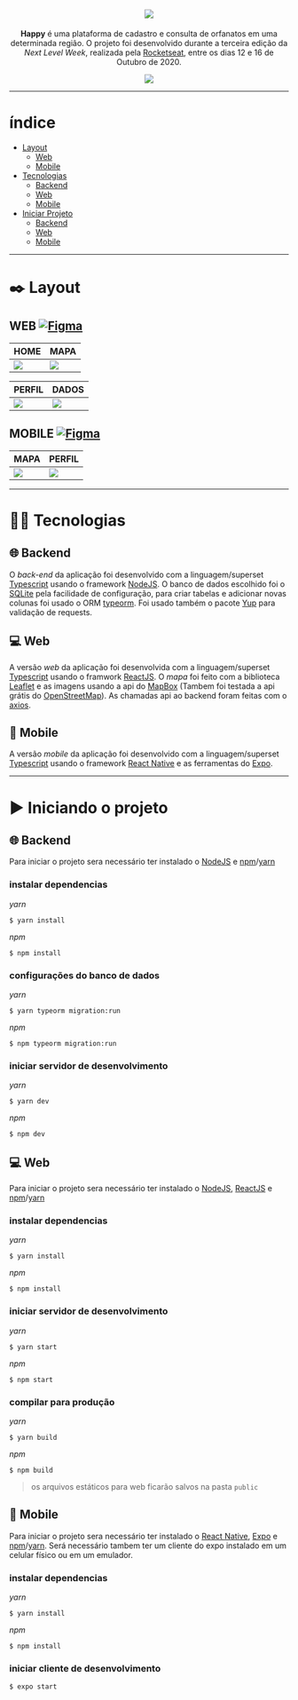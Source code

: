 <div align="center">

# ![](.github/assets/logo.png)

**Happy** é uma plataforma de cadastro e consulta de orfanatos em uma determinada região.
O projeto foi desenvolvido durante a terceira edição da _Next Level Week_, realizada pela [Rocketseat](https://github.com/Rocketseat), entre os dias 12 e 16 de Outubro de 2020.

![](https://github.com/rocketseat-education/nlw-03-omnistack/blob/master/.github/happy.png?raw=true)

---
</div>

# índice

- [Layout](#black_nib-layout)
  - [Web](#web-)
  - [Mobile](#mobile-)
- [Tecnologias](#technologist-tecnologias)
  - [Backend](#globe_with_meridians-backend)
  - [Web](#computer-web)
  - [Mobile](#iphone-mobile)
- [Iniciar Projeto](#arrow_forward-iniciando-o-projeto)
  - [Backend](#globe_with_meridians-backend-1)
  - [Web](#computer-web-1)
  - [Mobile](#iphone-mobile-1)


---

# 	:black_nib: Layout

## WEB [![Figma](https://img.shields.io/badge/figma-000?&logoColor=FFF&style=for-the-badge&logo=figma)](https://www.figma.com/file/mDEbnoojksG4w8sOxmudh3/Happy-Web)


| HOME                             | MAPA                             |
| -------------------------------- | -------------------------------- |
| ![](.github/assets/web/Home.png) | ![](.github/assets/web/Mapa.png) |

| PERFIL                             | DADOS                             |
| ---------------------------------- | --------------------------------- |
| ![](.github/assets/web/Perfil.png) | ![](.github/assets/web/Dados.png) |

## MOBILE [![Figma](https://img.shields.io/badge/figma-000?&logoColor=FFF&style=for-the-badge&logo=figma)](https://www.figma.com/file/X27FfVxAgy9f5IFa7ONlph/Happy-Mobile)

| MAPA                                | PERFIL                                |
| ----------------------------------- | ------------------------------------- |
| ![](.github/assets/mobile/Mapa.png) | ![](.github/assets/mobile/Perfil.png) |


---

# :technologist: Tecnologias

## :globe_with_meridians: Backend

O _back-end_ da aplicação foi desenvolvido com a linguagem/superset [Typescript](https://www.typescriptlang.org/) usando o framework [NodeJS](https://nodejs.org/en/). O banco de dados escolhido foi o [SQLite](https://sqlite.org/index.html) pela facilidade de configuração, para criar tabelas e adicionar novas colunas foi usado o ORM [typeorm](https://typeorm.io/#/). Foi usado também o pacote [Yup]() para validação de requests.

## :computer: Web

A versão _web_ da aplicação foi desenvolvida com a linguagem/superset [Typescript](https://www.typescriptlang.org/) usando o framwork [ReactJS](https://reactjs.org/). O _mapa_ foi feito com a biblioteca [Leaflet](https://leafletjs.com/) e as imagens usando a api do [MapBox](https://www.mapbox.com/) (Tambem foi testada a api grátis do [OpenStreetMap](https://www.openstreetmap.org/)). As chamadas api ao backend foram feitas com o [axios](https://www.npmjs.com/package/axios).

## :iphone: Mobile

A versão _mobile_ da aplicação foi desenvolvido com a linguagem/superset [Typescript](https://www.typescriptlang.org/) usando o framework [React Native](https://reactnative.dev/) e as ferramentas do [Expo](https://expo.io/).

---

# :arrow_forward: Iniciando o projeto

## :globe_with_meridians: Backend

Para iniciar o projeto sera necessário ter instalado o [NodeJS](https://nodejs.org/en/) e [npm](https://www.npmjs.com/)/[yarn](https://yarnpkg.com/)

### instalar dependencias

_yarn_
```
$ yarn install
```
_npm_
```
$ npm install
```

### configurações do banco de dados

_yarn_
```
$ yarn typeorm migration:run
```
_npm_
```
$ npm typeorm migration:run
```

### iniciar servidor de desenvolvimento

_yarn_
```
$ yarn dev
```
_npm_
```
$ npm dev
```

## :computer: Web

Para iniciar o projeto sera necessário ter instalado o [NodeJS](https://nodejs.org/en/), [ReactJS](https://reactjs.org/) e [npm](https://www.npmjs.com/)/[yarn](https://yarnpkg.com/)

### instalar dependencias

_yarn_
```
$ yarn install
```
_npm_
```
$ npm install
```

### iniciar servidor de desenvolvimento

_yarn_
```
$ yarn start
```
_npm_
```
$ npm start
```

### compilar para produção

_yarn_
```
$ yarn build
```
_npm_
```
$ npm build
```
> os arquivos estáticos para web ficarão salvos na pasta `public`

## :iphone: Mobile

Para iniciar o projeto sera necessário ter instalado o [React Native](https://reactnative.dev/), [Expo](https://expo.io/) e [npm](https://www.npmjs.com/)/[yarn](https://yarnpkg.com/). Será necessário tambem ter um cliente do expo instalado em um celular físico ou em um emulador.

### instalar dependencias

_yarn_
```
$ yarn install
```
_npm_
```
$ npm install
```

### iniciar cliente de desenvolvimento

```
$ expo start
```
